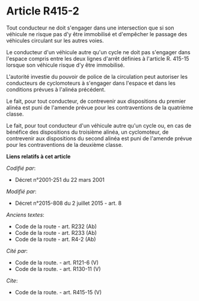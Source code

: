 # Article R415-2

Tout conducteur ne doit s'engager dans une intersection que si son véhicule ne risque pas d'y être immobilisé et d'empêcher
le passage des véhicules circulant sur les autres voies. 

Le conducteur d'un véhicule autre qu'un cycle ne doit pas s'engager dans l'espace compris entre les deux lignes d'arrêt
définies à l'article R. 415-15 lorsque son véhicule risque d'y être immobilisé. 

L'autorité investie du pouvoir de police de la circulation peut autoriser les conducteurs de cyclomoteurs à s'engager dans
l'espace et dans les conditions prévues à l'alinéa précédent. 

Le fait, pour tout conducteur, de contrevenir aux dispositions du premier alinéa est puni de l'amende prévue pour les
contraventions de la quatrième classe. 

Le fait, pour tout conducteur d'un véhicule autre qu'un cycle ou, en cas de bénéfice des dispositions du troisième alinéa, un
cyclomoteur, de contrevenir aux dispositions du second alinéa est puni de l'amende prévue pour les contraventions de la
deuxième classe.

**Liens relatifs à cet article**

_Codifié par_:

  - Décret n°2001-251 du 22 mars 2001

_Modifié par_:

  - Décret n°2015-808 du 2 juillet 2015 - art. 8

_Anciens textes_:

  - Code de la route - art. R232 (Ab)
  - Code de la route - art. R233 (Ab)
  - Code de la route - art. R4-2 (Ab)

_Cité par_:

  - Code de la route. - art. R121-6 (V)
  - Code de la route. - art. R130-11 (V)

_Cite_:

  - Code de la route. - art. R415-15 (V)
